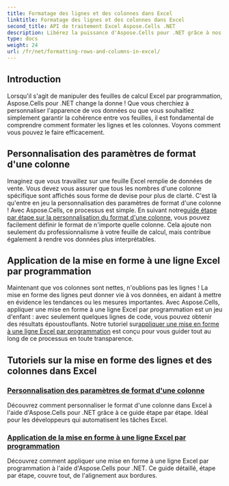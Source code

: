 ```yaml
---
title: Formatage des lignes et des colonnes dans Excel
linktitle: Formatage des lignes et des colonnes dans Excel
second_title: API de traitement Excel Aspose.Cells .NET
description: Libérez la puissance d'Aspose.Cells pour .NET grâce à nos tutoriels détaillés sur la mise en forme des lignes et des colonnes dans Excel, parfaits pour les développeurs.
type: docs
weight: 24
url: /fr/net/formatting-rows-and-columns-in-excel/
---
```

## Introduction

Lorsqu'il s'agit de manipuler des feuilles de calcul Excel par programmation, Aspose.Cells pour .NET change la donne ! Que vous cherchiez à personnaliser l'apparence de vos données ou que vous souhaitiez simplement garantir la cohérence entre vos feuilles, il est fondamental de comprendre comment formater les lignes et les colonnes. Voyons comment vous pouvez le faire efficacement.

## Personnalisation des paramètres de format d'une colonne

 Imaginez que vous travaillez sur une feuille Excel remplie de données de vente. Vous devez vous assurer que tous les nombres d'une colonne spécifique sont affichés sous forme de devise pour plus de clarté. C'est là qu'entre en jeu la personnalisation des paramètres de format d'une colonne ! Avec Aspose.Cells, ce processus est simple. En suivant notre[guide étape par étape sur la personnalisation du format d'une colonne](./customizing-a-column/), vous pouvez facilement définir le format de n'importe quelle colonne. Cela ajoute non seulement du professionnalisme à votre feuille de calcul, mais contribue également à rendre vos données plus interprétables.

## Application de la mise en forme à une ligne Excel par programmation

 Maintenant que vos colonnes sont nettes, n'oublions pas les lignes ! La mise en forme des lignes peut donner vie à vos données, en aidant à mettre en évidence les tendances ou les mesures importantes. Avec Aspose.Cells, appliquer une mise en forme à une ligne Excel par programmation est un jeu d'enfant : avec seulement quelques lignes de code, vous pouvez obtenir des résultats époustouflants. Notre tutoriel sur[appliquer une mise en forme à une ligne Excel par programmation](./applying-formatting-to-an-excel-row/) est conçu pour vous guider tout au long de ce processus en toute transparence. 


## Tutoriels sur la mise en forme des lignes et des colonnes dans Excel
### [Personnalisation des paramètres de format d'une colonne](./customizing-a-column/)
Découvrez comment personnaliser le format d'une colonne dans Excel à l'aide d'Aspose.Cells pour .NET grâce à ce guide étape par étape. Idéal pour les développeurs qui automatisent les tâches Excel.
### [Application de la mise en forme à une ligne Excel par programmation](./applying-formatting-to-an-excel-row/)
Découvrez comment appliquer une mise en forme à une ligne Excel par programmation à l'aide d'Aspose.Cells pour .NET. Ce guide détaillé, étape par étape, couvre tout, de l'alignement aux bordures.